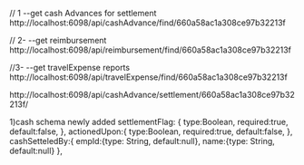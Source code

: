 
// 1 --get cash Advances for settlement 
http://localhost:6098/api/cashAdvance/find/660a58ac1a308ce97b32213f

// 2- --get reimbursement 
http://localhost:6098/api/reimbursement/find/660a58ac1a308ce97b32213f

//3- --get travelExpense reports
http://localhost:6098/api/travelExpense/find/660a58ac1a308ce97b32213f

http://localhost:6098/api/cashAdvance/settlement/660a58ac1a308ce97b32213f/


1)cash schema newly added 
 settlementFlag: {
      type:Boolean,
      required:true,
      default:false,
    },
    actionedUpon:{
      type:Boolean,
      required:true,
      default:false,
    },
    cashSetteledBy:{
      empId:{type: String, default:null},
      name:{type: String, default:null}
    },